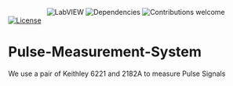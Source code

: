 &nbsp;&nbsp;&nbsp;&nbsp;&nbsp;&nbsp;&nbsp;&nbsp;&nbsp;&nbsp;&nbsp;&nbsp;&nbsp;&nbsp;&nbsp;&nbsp;&nbsp;&nbsp;&nbsp;
![LabVIEW](https://img.shields.io/badge/LabVIEW-v2015.1-yellow.svg)
![Dependencies](https://img.shields.io/badge/dependencies-up%20to%20date-brightgreen.svg)
![Contributions welcome](https://img.shields.io/badge/contributions-welcome-orange.svg)
[![License](https://img.shields.io/badge/license-MIT-blue.svg)](https://opensource.org/licenses/MIT)

# Pulse-Measurement-System
We use a pair of Keithley 6221 and 2182A to measure Pulse Signals
